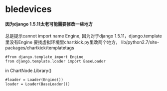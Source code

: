 # bledevices
#### 因为django 1.5.11太老可能需要修改一些地方
总是提示cannot import name Engine, 因为对于django 1.5.11，django.template里没有Engine
要找虚拟环境里chartkick.py里改两个地方， lib/python2.7/site-packages/chartkick/templatetags
```         
#from django.template import Engine
from django.template.loader import BaseLoader
```
in ChartNode.Library()
```
#loader = Loader(Engine())
loader = Loader(BaseLoader())
```
